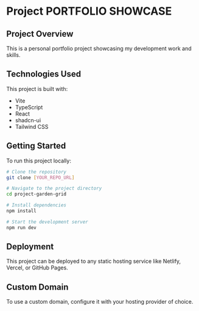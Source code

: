 
# Project PORTFOLIO SHOWCASE

## Project Overview

This is a personal portfolio project showcasing my development work and skills.

## Technologies Used

This project is built with:

- Vite
- TypeScript
- React
- shadcn-ui
- Tailwind CSS

## Getting Started

To run this project locally:

```sh
# Clone the repository
git clone [YOUR_REPO_URL]

# Navigate to the project directory
cd project-garden-grid

# Install dependencies
npm install

# Start the development server
npm run dev
```

## Deployment

This project can be deployed to any static hosting service like Netlify, Vercel, or GitHub Pages.

## Custom Domain

To use a custom domain, configure it with your hosting provider of choice.

